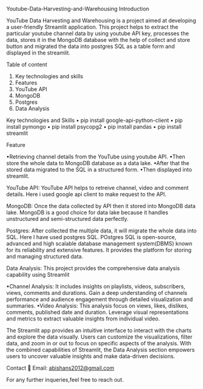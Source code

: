 Youtube-Data-Harvesting-and-Warehousing
Introduction

YouTube Data Harvesting and Warehousing is a project aimed at developing a user-friendly Streamlit application. This project helps to extract the particular youtube channel data by using youtube API key, processes the data, stores it in the MongoDB database with the help of collect and store button and migrated the data into postgres SQL as a table form and displayed in the streamlit. 

Table of content

1.	Key technologies and skills
2.	Features
3.	YouTube API
4.	MongoDB
5.	Postgres
6.	Data Analysis

Key technologies and Skills
•	pip install google-api-python-client
•	pip install pymongo
•	pip install psycopg2
•	pip install pandas
•	pip install streamlit

Feature

•Retrieving channel details from the YouTube using youtube API.
•Then store the whole data to MongoDB database as a data lake. 
•After that the stored data migrated to the SQL in a structured form. 
•Then displayed into streamlit.

YouTube API:
YouTube API helps to retreive channel, video and comment details. Here i used google api client to make request to the API.

MongoDB:
Once the data collected by API then it stored into MongoDB data lake.
MongoDB is a good choice for data lake because it handles unstructured and semi-structured data perfectly.

Postgres:
After collected the multiple data, it will migrate the whole data into SQL. Here I have used postgres SQL.
POstgres SQL is open-source, advanced and high scalable database management system(DBMS) known for its reliability and extensive features.
It provides the platform for storing and managing structured data.

Data Analysis:
This project provides the comprehensive data analysis capability using Streamlit

•Channel Analysis: It includes insights on playlists, videos, subscribers, views, comments and durations. Gain a deep understanding of channels performance and audience engagement through detailed visualization and summaries.
•Video Analysis: This analysis focus on views, likes, dislikes, comments, published date and duration. Leverage visual representations and metrics to extract valuable insights from individual video.

The Streamlit app provides an intuitive interface to interact with the charts and explore the data visually. Users can customize the visualizations, filter data, and zoom in or out to focus on specific aspects of the analysis.
With the combined capabilities of Streamlit, the Data Analysis section empowers users to uncover valuable insights and make data-driven decisions.

Contact
📧 Email: abishans2012@gmail.com 

For any further inqueries,feel free to reach out.
